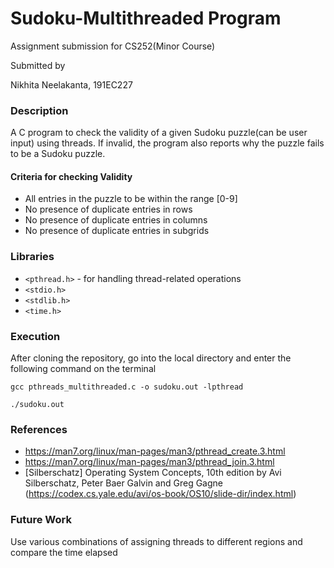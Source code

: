 # Sudoku-Multithreaded Program
Assignment submission for CS252(Minor Course) 

Submitted by 

Nikhita Neelakanta, 191EC227

### Description

A C program to check the validity of a given Sudoku puzzle(can be user input) using threads. If invalid, the program also reports why the puzzle fails to be a Sudoku puzzle.

#### Criteria for checking Validity

- All entries in the puzzle to be within the range [0-9]
- No presence of duplicate entries in rows
- No presence of duplicate entries in columns
- No presence of duplicate entries in subgrids


### Libraries
- ```<pthread.h>```  - for handling thread-related operations
- ```<stdio.h>```    
- ```<stdlib.h>```   
- ```<time.h>```
### Execution
After cloning the repository, go into the local directory and enter the following command on the terminal

```
gcc pthreads_multithreaded.c -o sudoku.out -lpthread
```
```
./sudoku.out
```
### References
- https://man7.org/linux/man-pages/man3/pthread_create.3.html
- https://man7.org/linux/man-pages/man3/pthread_join.3.html
- [Silberschatz] Operating System Concepts, 10th edition by Avi Silberschatz, Peter Baer Galvin and Greg Gagne (https://codex.cs.yale.edu/avi/os-book/OS10/slide-dir/index.html)

### Future Work

Use various combinations of assigning threads to different regions and compare the time elapsed
